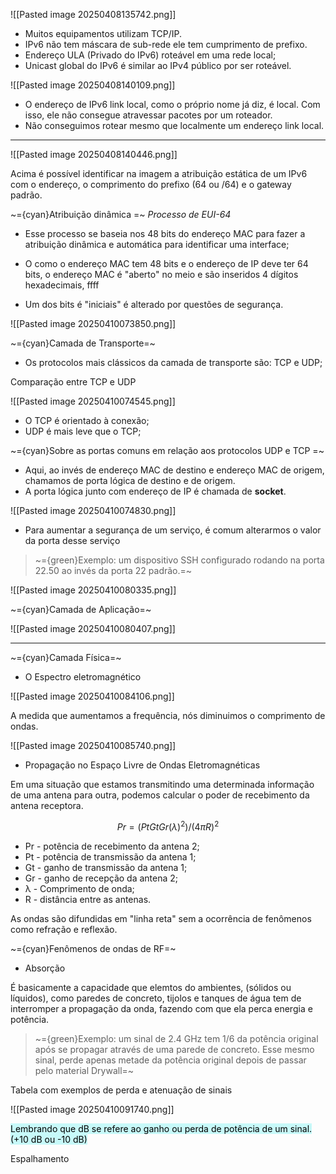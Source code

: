 ![[Pasted image 20250408135742.png]]

- Muitos equipamentos utilizam TCP/IP.
- IPv6 não tem máscara de sub-rede ele tem cumprimento de prefixo.
-  Endereço ULA (Privado do IPv6) roteável em uma rede local;
-  Unicast global do IPv6 é similar ao IPv4 público por ser roteável.

![[Pasted image 20250408140109.png]]

-  O endereço de IPv6 link local, como o próprio nome já diz, é local. Com isso, ele não consegue atravessar pacotes por um roteador.
-  Não conseguimos rotear mesmo que localmente um endereço link local.

---
![[Pasted image 20250408140446.png]]

Acima é possível identificar na imagem a atribuição estática de um IPv6 com o endereço, o comprimento do prefixo (64 ou /64) e o gateway padrão.

~={cyan}Atribuição dinâmica
=~
*Processo de EUI-64*

-  Esse processo se baseia nos 48 bits do endereço MAC para fazer a atribuição dinâmica e automática para identificar uma interface;

-  O como o endereço MAC tem 48 bits e o endereço de IP deve ter 64 bits, o endereço MAC é "aberto" no meio e são inseridos 4 dígitos hexadecimais, ffff

-  Um dos bits é "iniciais" é alterado por questões de segurança.

![[Pasted image 20250410073850.png]]

~={cyan}Camada de Transporte=~

-  Os protocolos mais clássicos da camada de transporte são: TCP e UDP;

Comparação entre TCP e UDP

![[Pasted image 20250410074545.png]]

-  O TCP é orientado à conexão;
-  UDP é mais leve que o TCP;

~={cyan}Sobre as portas comuns em relação aos protocolos UDP e TCP
=~
-  Aqui, ao invés de endereço MAC de destino e endereço MAC de origem, chamamos de porta lógica de destino e de origem.
-  A porta lógica junto com endereço de IP é chamada de **socket**.

![[Pasted image 20250410074830.png]]

-  Para aumentar a segurança de um serviço, é comum alterarmos o valor da porta desse serviço 

> ~={green}Exemplo: um dispositivo SSH configurado rodando na porta 22.50 ao invés da porta 22 padrão.=~

![[Pasted image 20250410080335.png]]


~={cyan}Camada de Aplicação=~

![[Pasted image 20250410080407.png]]

---

~={cyan}Camada Física=~

-  O Espectro eletromagnético

![[Pasted image 20250410084106.png]]

A medida que aumentamos a frequência, nós diminuimos o comprimento de ondas.

![[Pasted image 20250410085740.png]]

-  Propagação no Espaço Livre de Ondas Eletromagnéticas

Em uma situação que estamos transmitindo uma determinada informação de uma antena para outra, podemos calcular o poder de recebimento da antena receptora.

$$
Pr = (PtGtGr(λ)^2) / (4πR)^2
$$

-  Pr - potência de recebimento da antena 2;
-  Pt - potência de transmissão da antena 1;
-  Gt - ganho de transmissão da antena 1;
-  Gr - ganho de recepção da antena 2;
-  λ - Comprimento de onda;
-  R - distância entre as antenas.

As ondas são difundidas em "linha reta" sem a ocorrência de fenômenos como refração e reflexão.

~={cyan}Fenômenos de ondas de RF=~

-  Absorção

É basicamente a capacidade que elemtos do ambientes, (sólidos ou líquidos), como paredes de concreto, tijolos e tanques de água tem de interromper a propagação da onda, fazendo com que ela perca energia e potência.

> ~={green}Exemplo: um sinal de 2.4 GHz tem 1/6 da potência original após se propagar através de uma parede de concreto. Esse mesmo sinal, perde apenas metade da potência original depois de passar pelo material Drywall=~

Tabela com exemplos de perda e atenuação de sinais

![[Pasted image 20250410091740.png]]

<mark style="background: #ABF7F7A6;">Lembrando que dB se refere ao ganho ou perda de potência de um sinal. (+10 dB ou -10 dB)</mark>

Espalhamento







































   










































































































































































































